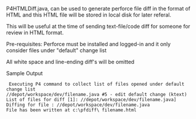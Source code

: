 P4HTMLDiff.java, can be used to generate perforce file diff in the format of HTML and this HTML file will be stored in local disk for later referal.
 
 This will be useful at the time of sending text-file/code diff for someone for review in HTML format.
 
 Pre-requisites: Perforce must be installed and logged-in and it only consider files under "default" change list
 
 All white space and line-ending diff's will be omitted

 Sample Output

	 Executing P4 command to collect list of files opened under default change list
	//depot/workspace/dev/filename.java #5 - edit default change (ktext)
	List of files for diff [1]: //depot/workspace/dev/filename.java]
	Diffing for file : //depot/workspace/dev/filename.java
	File has been written at c:\pfdiff\ filename.html
